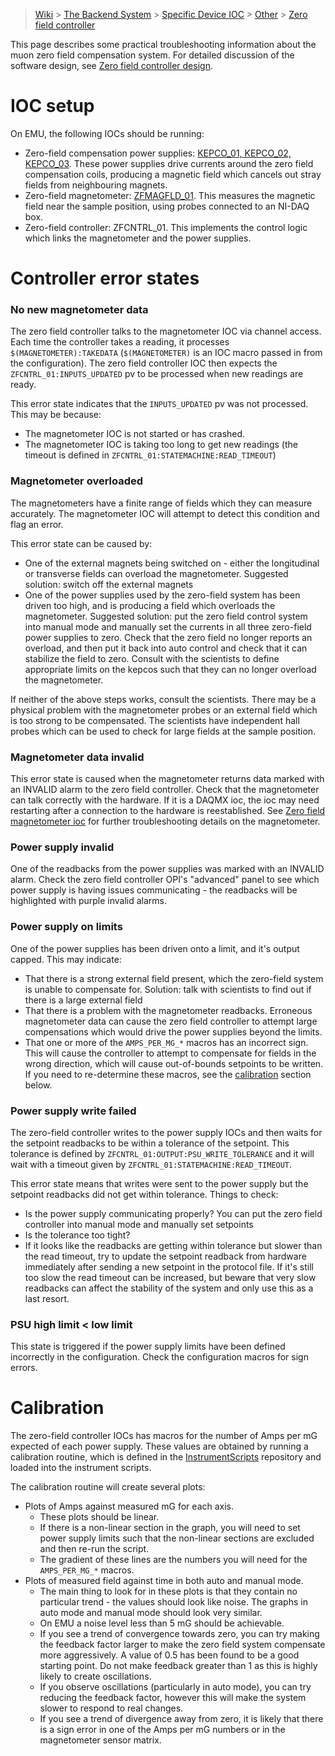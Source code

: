 > [Wiki](Home) > [The Backend System](The-Backend-System) > [Specific Device IOC](Specific-Device-IOC) > [Other](Other) > [Zero field controller](Zero-field-controller)

This page describes some practical troubleshooting information about the muon zero field compensation system. For detailed discussion of the software design, see [Zero field controller design](Zero-field-controller-design).

# IOC setup

On EMU, the following IOCs should be running:
- Zero-field compensation power supplies: [KEPCO_01, KEPCO_02, KEPCO_03](https://github.com/ISISComputingGroup/ibex_developers_manual/wiki/Kepco). These power supplies drive currents around the zero field compensation coils, producing a magnetic field which cancels out stray fields from neighbouring magnets.
- Zero-field magnetometer: [ZFMAGFLD_01](https://github.com/ISISComputingGroup/ibex_developers_manual/wiki/Zero-Field-Magnetometer-IOC). This measures the magnetic field near the sample position, using probes connected to an NI-DAQ box.
- Zero-field controller: ZFCNTRL_01. This implements the control logic which links the magnetometer and the power supplies.

# Controller error states

### No new magnetometer data

The zero field controller talks to the magnetometer IOC via channel access. Each time the controller takes a reading, it processes `$(MAGNETOMETER):TAKEDATA` (`$(MAGNETOMETER)` is an IOC macro passed in from the configuration). The zero field controller IOC then expects the `ZFCNTRL_01:INPUTS_UPDATED` pv to be processed when new readings are ready. 

This error state indicates that the `INPUTS_UPDATED` pv was not processed. This may be because:
- The magnetometer IOC is not started or has crashed.
- The magnetometer IOC is taking too long to get new readings (the timeout is defined in `ZFCNTRL_01:STATEMACHINE:READ_TIMEOUT`)

### Magnetometer overloaded

The magnetometers have a finite range of fields which they can measure accurately. The magnetometer IOC will attempt to detect this condition and flag an error.

This error state can be caused by:
- One of the external magnets being switched on - either the longitudinal or transverse fields can overload the magnetometer. Suggested solution: switch off the external magnets
- One of the power supplies used by the zero-field system has been driven too high, and is producing a field which overloads the magnetometer. Suggested solution: put the zero field control system into manual mode and manually set the currents in all three zero-field power supplies to zero. Check that the zero field no longer reports an overload, and then put it back into auto control and check that it can stabilize the field to zero. Consult with the scientists to define appropriate limits on the kepcos such that they can no longer overload the magnetometer.

If neither of the above steps works, consult the scientists. There may be a physical problem with the magnetometer probes or an external field which is too strong to be compensated. The scientists have independent hall probes which can be used to check for large fields at the sample position.

### Magnetometer data invalid

This error state is caused when the magnetometer returns data marked with an INVALID alarm to the zero field controller. Check that the magnetometer can talk correctly with the hardware. If it is a DAQMX ioc, the ioc may need restarting after a connection to the hardware is reestablished. See [Zero field magnetometer ioc](Zero-Field-Magnetometer-IOC) for further troubleshooting details on the magnetometer.

### Power supply invalid

One of the readbacks from the power supplies was marked with an INVALID alarm. Check the zero field controller OPI's "advanced" panel to see which power supply is having issues communicating - the readbacks will be highlighted with purple invalid alarms.

### Power supply on limits

One of the power supplies has been driven onto a limit, and it's output capped. This may indicate:
- That there is a strong external field present, which the zero-field system is unable to compensate for. Solution: talk with scientists to find out if there is a large external field
- That there is a problem with the magnetometer readbacks. Erroneous magnetometer data can cause the zero field controller to attempt large compensations which would drive the power supplies beyond the limits.
- That one or more of the `AMPS_PER_MG_*` macros has an incorrect sign. This will cause the controller to attempt to compensate for fields in the wrong direction, which will cause out-of-bounds setpoints to be written. If you need to re-determine these macros, see the [calibration](https://github.com/ISISComputingGroup/ibex_developers_manual/wiki/Zero-field-controller#calibration) section below.

### Power supply write failed

The zero-field controller writes to the power supply IOCs and then waits for the setpoint readbacks to be within a tolerance of the setpoint. This tolerance is defined by `ZFCNTRL_01:OUTPUT:PSU_WRITE_TOLERANCE` and it will wait with a timeout given by `ZFCNTRL_01:STATEMACHINE:READ_TIMEOUT`.

This error state means that writes were sent to the power supply but the setpoint readbacks did not get within tolerance. Things to check:
- Is the power supply communicating properly? You can put the zero field controller into manual mode and manually set setpoints
- Is the tolerance too tight?
- If it looks like the readbacks are getting within tolerance but slower than the read timeout, try to update the setpoint readback from hardware immediately after sending a new setpoint in the protocol file. If it's still too slow the read timeout can be increased, but beware that very slow readbacks can affect the stability of the system and only use this as a last resort.


### PSU high limit < low limit

This state is triggered if the power supply limits have been defined incorrectly in the configuration. Check the configuration macros for sign errors.

# Calibration

The zero-field controller IOCs has macros for the number of Amps per mG expected of each power supply. These values are obtained by running a calibration routine, which is defined in the [InstrumentScripts](https://github.com/ISISNeutronMuon/InstrumentScripts/tree/master/technique/muon) repository and loaded into the instrument scripts.

The calibration routine will create several plots:
- Plots of Amps against measured mG for each axis. 
  * These plots should be linear. 
  * If there is a non-linear section in the graph, you will need to set power supply limits such that the non-linear sections are excluded and then re-run the script. 
  * The gradient of these lines are the numbers you will need for the `AMPS_PER_MG_*` macros.
- Plots of measured field against time in both auto and manual mode. 
  * The main thing to look for in these plots is that they contain no particular trend - the values should look like noise. The graphs in auto mode and manual mode should look very similar.
  * On EMU a noise level less than 5 mG should be achievable.
  * If you see a trend of convergence towards zero, you can try making the feedback factor larger to make the zero field system compensate more aggressively. A value of 0.5 has been found to be a good starting point. Do not make feedback greater than 1 as this is highly likely to create oscillations.
  * If you observe oscillations (particularly in auto mode), you can try reducing the feedback factor, however this will make the system slower to respond to real changes.
  * If you see a trend of divergence away from zero, it is likely that there is a sign error in one of the Amps per mG numbers or in the magnetometer sensor matrix.